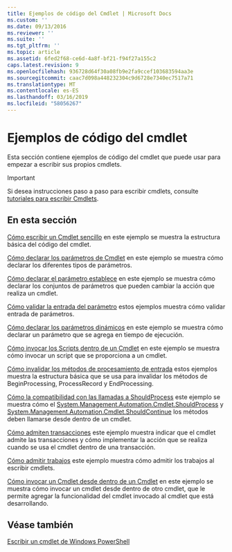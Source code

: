 ```yaml
---
title: Ejemplos de código del Cmdlet | Microsoft Docs
ms.custom: ''
ms.date: 09/13/2016
ms.reviewer: ''
ms.suite: ''
ms.tgt_pltfrm: ''
ms.topic: article
ms.assetid: 6fed2f68-ce6d-4a8f-bf21-f94f27a155c2
caps.latest.revision: 9
ms.openlocfilehash: 936728d64f30a08fb9e2fa9ccef103683594aa3e
ms.sourcegitcommit: caac7d098a448232304c9d6728e7340ec7517a71
ms.translationtype: MT
ms.contentlocale: es-ES
ms.lasthandoff: 03/16/2019
ms.locfileid: "58056267"
---
```

# <a name="examples-of-cmdlet-code"></a>Ejemplos de código del cmdlet

Esta sección contiene ejemplos de código del cmdlet que puede usar para empezar a escribir sus propios cmdlets.

> [!IMPORTANT]
> Si desea instrucciones paso a paso para escribir cmdlets, consulte [tutoriales para escribir Cmdlets](./tutorials-for-writing-cmdlets.md).

## <a name="in-this-section"></a>En esta sección

[Cómo escribir un Cmdlet sencillo](./how-to-write-a-simple-cmdlet.md) en este ejemplo se muestra la estructura básica del código del cmdlet.

[Cómo declarar los parámetros de Cmdlet](./how-to-declare-cmdlet-parameters.md) en este ejemplo se muestra cómo declarar los diferentes tipos de parámetros.

[Cómo declarar el parámetro establece](./how-to-declare-parameter-sets.md) en este ejemplo se muestra cómo declarar los conjuntos de parámetros que pueden cambiar la acción que realiza un cmdlet.

[Cómo validar la entrada del parámetro](./how-to-validate-parameter-input.md) estos ejemplos muestra cómo validar entrada de parámetros.

[Cómo declarar los parámetros dinámicos](./how-to-declare-dynamic-parameters.md) en este ejemplo se muestra cómo declarar un parámetro que se agrega en tiempo de ejecución.

[Cómo invocar los Scripts dentro de un Cmdlet](./how-to-invoke-scripts-within-a-cmdlet.md) en este ejemplo se muestra cómo invocar un script que se proporciona a un cmdlet.

[Cómo invalidar los métodos de procesamiento de entrada](./how-to-override-input-processing-methods.md) estos ejemplos muestra la estructura básica que se usa para invalidar los métodos de BeginProcessing, ProcessRecord y EndProcessing.

[Cómo la compatibilidad con las llamadas a ShouldProcess](./how-to-request-confirmations.md) este ejemplo se muestra cómo el [System.Management.Automation.Cmdlet.ShouldProcess](/dotnet/api/System.Management.Automation.Cmdlet.ShouldProcess) y [System.Management.Automation.Cmdlet.ShouldContinue](/dotnet/api/System.Management.Automation.Cmdlet.ShouldContinue) los métodos deben llamarse desde dentro de un cmdlet.

[Cómo admiten transacciones](./how-to-support-transactions.md) este ejemplo muestra indicar que el cmdlet admite las transacciones y cómo implementar la acción que se realiza cuando se usa el cmdlet dentro de una transacción.

[Cómo admitir trabajos](./how-to-support-jobs.md) este ejemplo muestra cómo admitir los trabajos al escribir cmdlets.

[Cómo invocar un Cmdlet desde dentro de un Cmdlet](./how-to-invoke-a-cmdlet-from-within-a-cmdlet.md) en este ejemplo se muestra cómo invocar un cmdlet desde dentro de otro cmdlet, que le permite agregar la funcionalidad del cmdlet invocado al cmdlet que está desarrollando.

## <a name="see-also"></a>Véase también

[Escribir un cmdlet de Windows PowerShell](./writing-a-windows-powershell-cmdlet.md)
